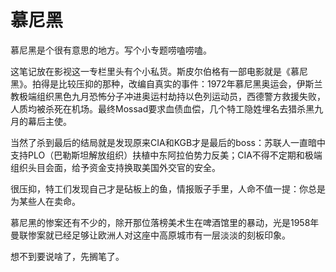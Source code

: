 # 慕尼黑


慕尼黑是个很有意思的地方。写个小专题唠嗑唠嗑。

这笔记放在影视这一专栏里头有个小私货。斯皮尔伯格有一部电影就是《慕尼黑》。拍得是比较压抑的那种，改编自真实的事件：1972年慕尼黑奥运会，伊斯兰教极端组织黑色九月恐怖分子冲进奥运村劫持以色列运动员，西德警方救援失败，人质均被杀死在机场。最终Mossad要求血债血偿，几个特工隐姓埋名去猎杀黑九月的幕后主使。

当然了杀到最后的结局就是发现原来CIA和KGB才是最后的boss：苏联人一直暗中支持PLO（巴勒斯坦解放组织）扶植中东阿拉伯势力反美；CIA不得不定期和极端组织头目会面，给予资金支持换取美国外交官的安全。

很压抑，特工们发现自己才是砧板上的鱼，情报贩子手里，人命不值一提：你总是为某些人在卖命。

慕尼黑的惨案还有不少的，除开那位落榜美术生在啤酒馆里的暴动，光是1958年曼联惨案就已经足够让欧洲人对这座中高原城市有一层淡淡的刻板印象。

想不到要说啥了，先搁笔了。

